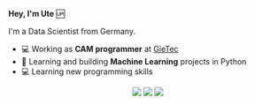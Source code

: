 **Hey, I'm Ute** :up:

I'm a Data Scientist from Germany.

- :computer: Working as **CAM programmer** at [GieTec](https://gie-tec.de/)
- :book: Learning and building **Machine Learning** projects in Python
- :computer: Learning new programming skills
<div align=center>
    <a href="https://www.xing.com/profile/Ute_Dirks2/cv"><img src="https://img.shields.io/badge/-contact-006567?logo=xing&logoColor=white" /></a>
    <a href="https://www.linkedin.com/in/ute-dirks/"><img src="https://img.shields.io/badge/-contact-0077B5?logo=linkedin&logoColor=white" /></a>
    <a href="https://github.com/utedirks"><img src="https://img.shields.io/badge/-follow-181717?logo=github&logoColor=white" /></a>
</div>

